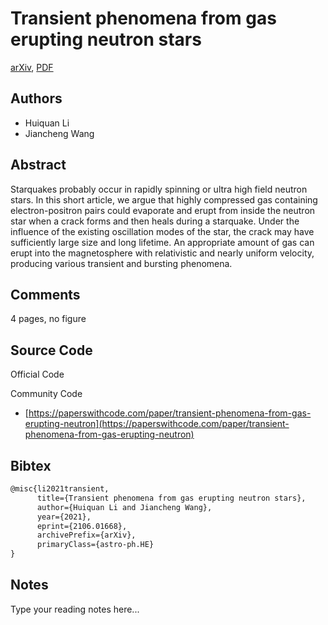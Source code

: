 
# Transient phenomena from gas erupting neutron stars

[arXiv](https://arxiv.org/abs/2106.01668), [PDF](https://arxiv.org/pdf/2106.01668.pdf)

## Authors

- Huiquan Li
- Jiancheng Wang

## Abstract

Starquakes probably occur in rapidly spinning or ultra high field neutron stars. In this short article, we argue that highly compressed gas containing electron-positron pairs could evaporate and erupt from inside the neutron star when a crack forms and then heals during a starquake. Under the influence of the existing oscillation modes of the star, the crack may have sufficiently large size and long lifetime. An appropriate amount of gas can erupt into the magnetosphere with relativistic and nearly uniform velocity, producing various transient and bursting phenomena.

## Comments

4 pages, no figure

## Source Code

Official Code



Community Code

- [https://paperswithcode.com/paper/transient-phenomena-from-gas-erupting-neutron](https://paperswithcode.com/paper/transient-phenomena-from-gas-erupting-neutron)

## Bibtex

```tex
@misc{li2021transient,
      title={Transient phenomena from gas erupting neutron stars}, 
      author={Huiquan Li and Jiancheng Wang},
      year={2021},
      eprint={2106.01668},
      archivePrefix={arXiv},
      primaryClass={astro-ph.HE}
}
```

## Notes

Type your reading notes here...

